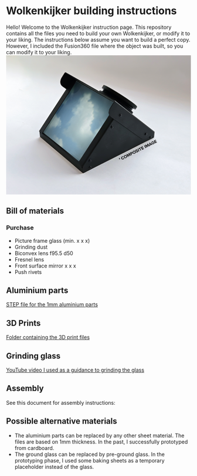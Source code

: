 # Wolkenkijker building instructions
Hello! Welcome to the Wolkenkijker instruction page. This repository contains all the files you need to build your own Wolkenkijker, or modify it to your liking. The instructions below assume you want to build a perfect copy. However, I included the Fusion360 file where the object was built, so you can modify it to your liking. 
![Image of a finished Wolkenkijker](Pictures/Composite.jpg)

## Bill of materials
### Purchase
- Picture frame glass (min. x x x)
- Grinding dust
- Biconvex lens f95.5 d50
- Fresnel lens
- Front surface mirror x x x
- Push rivets

## Aluminium parts
[STEP file for the 1mm aluminium parts](Manufacturing/Sheet%20metal%201mm.step)

## 3D Prints
[Folder containing the 3D print files](Manufacturing/3D%20Print/)

## Grinding glass
[YouTube video I used as a guidance to grinding the glass](https://www.youtube.com/watch?v=RVCxuESAiCw)

## Assembly
See this document for assembly instructions: 

## Possible alternative materials
- The aluminium parts can be replaced by any other sheet material. The files are based on 1mm thickness. In the past, I successfully prototyped from cardboard.
- The ground glass can be replaced by pre-ground glass. In the prototyping phase, I used some baking sheets as a temporary placeholder instead of the glass.